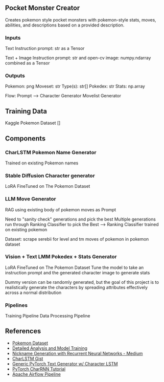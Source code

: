 ## Pocket Monster Creator
Creates pokemon style pocket monsters with pokemon-style stats, moves, abilities, and descriptions based on a provided description.

### Inputs
Text Instruction
prompt: str as a Tensor

Text + Image Instruction
prompt: str and open-cv image: numpy.ndarray
combined as a Tensor

### Outputs
Pokemon: png
Moveset: str
Type(s): str[]
Pokedex: str
Stats: np.array

Flow:
Prompt -->
    Character Generator
    Movelist Generator

## Training Data
Kaggle Pokemon Dataset []

## Components

### CharLSTM Pokemon Name Generator
Trained on existing Pokemon names

### Stable Diffusion Character generator
LoRA FineTuned on The Pokemon Dataset

### LLM Move Generator
RAG using existing body of pokemon moves as Prompt

Need to "sanity check" generations and pick the best
Multiple generations run through Ranking Classifier to pick the Best --> Ranking Classifier trained on existing pokemon

Dataset:
    scrape serebii for level and tm moves of pokemon in pokemon dataset

### Vision + Text LMM Pokedex + Stats Generator
LoRA FineTuned on The Pokemon Dataset
Tune the model to take an instruction prompt and the
generated character image to generate stats

Dummy version can be randomly generated, but the goal of this
project is to realistically generate the characters by spreading attributes effectively across a normal distribution

### Pipelines
Training Pipeline
Data Processing Pipeline

## References
- [Pokemon Dataset](https://www.kaggle.com/datasets/rounakbanik/pokemon?resource=download)
- [Detailed Analysis and Model Training](https://www.kaggle.com/code/shobhit043/detailed-analysis-and-model-training-98-acc)<br>
- [Nickname Generation with Recurrent Neural Networks - Medium](https://medium.com/data-science-and-machine-learning-at-pluralsight/nickname-generation-with-recurrent-neural-networks-with-pytorch-6fa53de7f289)
- [CharLSTM Gist](https://gist.github.com/jrwalk/9ceee8707f01a324e72fbbe3ebc37e51#file-char_lstm-py)
- [Generic PyTorch Text Generator w/ Character LSTM](https://www.youtube.com/watch?v=WujVlF_6h5A)
- [PyTorch CharRNN Tutorial](https://pytorch.org/tutorials/intermediate/char_rnn_generation_tutorial.html)
- [Apache Airflow Pipeline](https://towardsdatascience.com/10-minutes-to-building-a-machine-learning-pipeline-with-apache-airflow-53cd09268977)